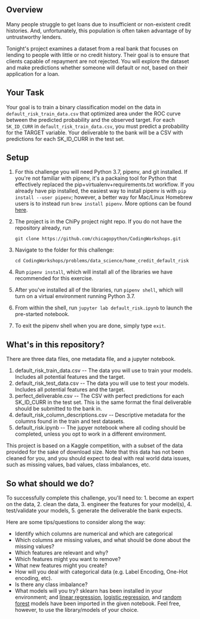 ## Overview

Many people struggle to get loans due to insufficient or non-existent credit histories. And, unfortunately, this population is often taken advantage of by untrustworthy lenders.

Tonight's project examines a dataset from a real bank that focuses on lending to people with little or no credit history. Their goal is to ensure that clients capable of repayment are not rejected. You will explore the dataset and make predictions whether someone will default or not, based on their application for a loan.

## Your Task

Your goal is to train a binary classification model on the data in `default_risk_train_data.csv` that optimized area under the ROC curve between the predicted probability and the observed target. For each `SK_ID_CURR` in `default_risk_train_data.csv`, you must predict a probability for the TARGET variable. Your deliverable to the bank will be a CSV with predictions for each SK_ID_CURR in the test set.

## Setup

1. For this challenge you will need Python 3.7, pipenv, and git installed. If you're not familiar with pipenv, it's a packaing tool for Python that effectively replaced the pip+virtualenv+requirements.txt workflow. If you already have pip installed, the easiest way to install pipenv is with `pip install --user pipenv`; however, a better way for Mac/Linux Homebrew users is to instead run `brew install pipenv`. More options can be found [here](https://pipenv-fork.readthedocs.io/en/latest/install.html#installing-pipenv).

2. The project is in the ChiPy project night repo. If you do not have the repository already, run 

	```
	git clone https://github.com/chicagopython/CodingWorkshops.git
	```

3. Navigate to the folder for this challenge:

	```
	cd CodingWorkshops/problems/data_science/home_credit_default_risk
	```

4. Run `pipenv install`, which will install all of the libraries we have recommended for this exercise.
5. After you've installed all of the libraries, run `pipenv shell`, which will turn on a virtual environment running Python 3.7.
6. From within the shell, run `jupyter lab default_risk.ipynb` to launch the pre-started notebook.
7. To exit the pipenv shell when you are done, simply type `exit`.

## What's in this repository?

There are three data files, one metadata file, and a jupyter notebook.

1. default_risk_train_data.csv -- The data you will use to train your models. Includes all potential features and the target.
2. default_risk_test_data.csv -- The data you will use to test your models. Includes all potential features and the target.
3. perfect_deliverable.csv -- The CSV with perfect predictions for each SK_ID_CURR in the test set. This is the same format the final deliverable should be submitted to the bank in.
4. default_risk_column_descriptions.csv -- Descriptive metadata for the columns found in the train and test datasets.
5. default_risk.ipynb -- The jupyer notebook where all coding should be completed, unless you opt to work in a different environment.

This project is based on a Kaggle competition, with a subset of the data provided for the sake of download size. Note that this data has not been cleaned for you, and you should expect to deal with real world data issues, such as missing values, bad values, class imbalances, etc.

## So what should we do?

To successfully complete this challenge, you'll need to:
	1. become an expert on the data,
	2. clean the data,
	3. engineer the features for your model(s),
	4. test/validate your models,
	5. generate the deliverable the bank expects.

Here are some tips/questions to consider along the way:
- Identify which columns are numerical and which are categorical
- Which columns are missing values, and what should be done about the missing values?
- Which features are relevant and why?
- Which features might you want to remove?
- What new features might you create?
- How will you deal with categorical data (e.g. Label Encoding, One-Hot encoding, etc).
- Is there any class imbalance?
- What models will you try? sklearn has been installed in your environment; and [linear regression](https://scikit-learn.org/stable/modules/generated/sklearn.linear_model.LinearRegression.html), [logistic regression](https://scikit-learn.org/stable/modules/generated/sklearn.linear_model.LogisticRegression.html#sklearn.linear_model.LogisticRegression), and [random forest](https://scikit-learn.org/stable/modules/generated/sklearn.ensemble.RandomForestClassifier.html#sklearn.ensemble.RandomForestClassifier) models have been imported in the given notebook. Feel free, however, to use the library/models of your choice.
